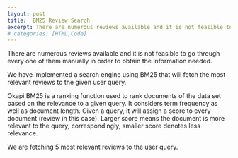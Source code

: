 ```yaml
---
layout: post
title:  BM25 Review Search
excerpt: There are numerous reviews available and it is not feasible to go through every one of them manually in order to obtain the information needed......
# categories: [HTML,Code]
---
```

There are numerous reviews available and it is not feasible to go through every one of them manually in order to obtain the information needed.

We have implemented a search engine using BM25 that will fetch the most relevant reviews to the given user query.

Okapi BM25 is a ranking function used to rank documents of the data set based on the relevance to a given query. It considers term frequency as well as document length. Given a query, it will assign a score to every document (review in this case). Larger score means the document is more relevant to the query, correspondingly, smaller score denotes less relevance.

We are fetching 5 most relevant reviews to the user query.
